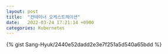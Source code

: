 ```yaml
---
layout: post
title:  "컨테이너 오케스트레이션"
date:   2022-03-24 17:21:14 +0900
categories: Kubernetes
---
```

{% gist Sang-Hyuk/2440e52dadd2e3e7f251a5d540a65bdd %}
